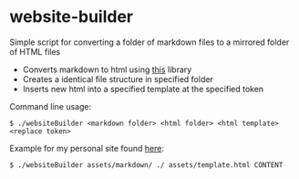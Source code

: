 # website-builder

Simple script for converting a folder of markdown files to a mirrored folder of HTML files
- Converts markdown to html using [this](https://github.com/gomarkdown/markdown) library
- Creates a identical file structure in specified folder
- Inserts new html into a specified template at the specified token

Command line usage:
```
$ ./websiteBuilder <markdown folder> <html folder> <html template> <replace token>
```

Example for my personal site found [here](https://github.com/karleramberg/karleramberg.github.io):
```
$ ./websiteBuilder assets/markdown/ ./ assets/template.html CONTENT
```
